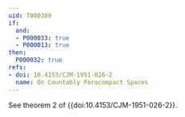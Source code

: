 ```yaml
---
uid: T000389
if:
  and:
  - P000033: true
  - P000013: true
then:
  P000032: true
refs:
- doi: 10.4153/CJM-1951-026-2 
  name: On Countably Paracompact Spaces
---
```


See theorem 2 of {{doi:10.4153/CJM-1951-026-2}}.